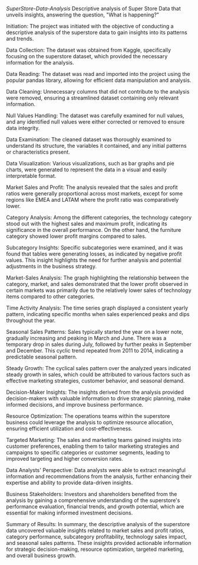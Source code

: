 *SuperStore-Data-Analysis*
Descriptive analysis of Super Store Data that unveils insights, answering the question, "What is happening?"

Initiation:
The project was initiated with the objective of conducting a descriptive analysis of the superstore data to gain insights into its patterns and trends.

Data Collection:
The dataset was obtained from Kaggle, specifically focusing on the superstore dataset, which provided the necessary information for the analysis.

Data Reading:
The dataset was read and imported into the project using the popular pandas library, allowing for efficient data manipulation and analysis.

Data Cleaning:
Unnecessary columns that did not contribute to the analysis were removed, ensuring a streamlined dataset containing only relevant information.

Null Values Handling:
The dataset was carefully examined for null values, and any identified null values were either corrected or removed to ensure data integrity.

Data Examination:
The cleaned dataset was thoroughly examined to understand its structure, the variables it contained, and any initial patterns or characteristics present.

Data Visualization:
Various visualizations, such as bar graphs and pie charts, were generated to represent the data in a visual and easily interpretable format.

Market Sales and Profit:
The analysis revealed that the sales and profit ratios were generally proportional across most markets, except for some regions like EMEA and LATAM where the profit ratio was comparatively lower.

Category Analysis:
Among the different categories, the technology category stood out with the highest sales and maximum profit, indicating its significance in the overall performance. On the other hand, the furniture category showed lower profit margins compared to sales.

Subcategory Insights:
Specific subcategories were examined, and it was found that tables were generating losses, as indicated by negative profit values. This insight highlights the need for further analysis and potential adjustments in the business strategy.

Market-Sales Analysis:
The graph highlighting the relationship between the category, market, and sales demonstrated that the lower profit observed in certain markets was primarily due to the relatively lower sales of technology items compared to other categories.

Time Activity Analysis:
The time series graph displayed a consistent yearly pattern, indicating specific months when sales experienced peaks and dips throughout the year.

Seasonal Sales Patterns:
Sales typically started the year on a lower note, gradually increasing and peaking in March and June. There was a temporary drop in sales during July, followed by further peaks in September and December. This cyclic trend repeated from 2011 to 2014, indicating a predictable seasonal pattern.

Steady Growth:
The cyclical sales pattern over the analyzed years indicated steady growth in sales, which could be attributed to various factors such as effective marketing strategies, customer behavior, and seasonal demand.

Decision-Maker Insights:
The insights derived from the analysis provided decision-makers with valuable information to drive strategic planning, make informed decisions, and improve business performance.

Resource Optimization:
The operations teams within the superstore business could leverage the analysis to optimize resource allocation, ensuring efficient utilization and cost-effectiveness.

Targeted Marketing:
The sales and marketing teams gained insights into customer preferences, enabling them to tailor marketing strategies and campaigns to specific categories or customer segments, leading to improved targeting and higher conversion rates.

Data Analysts' Perspective:
Data analysts were able to extract meaningful information and recommendations from the analysis, further enhancing their expertise and ability to provide data-driven insights.

Business Stakeholders:
Investors and shareholders benefited from the analysis by gaining a comprehensive understanding of the superstore's performance evaluation, financial trends, and growth potential, which are essential for making informed investment decisions.

Summary of Results:
In summary, the descriptive analysis of the superstore data uncovered valuable insights related to market sales and profit ratios, category performance, subcategory profitability, technology sales impact, and seasonal sales patterns. These insights provided actionable information for strategic decision-making, resource optimization, targeted marketing, and overall business growth.
